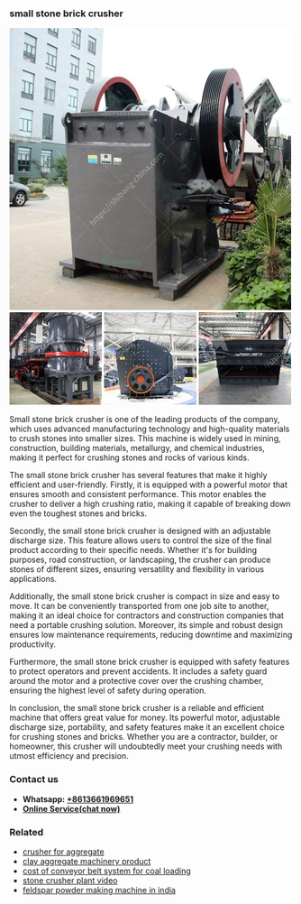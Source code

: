 <h3>small stone brick crusher</h3><img src='1708498360.jpg' alt=''><p>Small stone brick crusher is one of the leading products of the company, which uses advanced manufacturing technology and high-quality materials to crush stones into smaller sizes. This machine is widely used in mining, construction, building materials, metallurgy, and chemical industries, making it perfect for crushing stones and rocks of various kinds.</p><p>The small stone brick crusher has several features that make it highly efficient and user-friendly. Firstly, it is equipped with a powerful motor that ensures smooth and consistent performance. This motor enables the crusher to deliver a high crushing ratio, making it capable of breaking down even the toughest stones and bricks.</p><p>Secondly, the small stone brick crusher is designed with an adjustable discharge size. This feature allows users to control the size of the final product according to their specific needs. Whether it's for building purposes, road construction, or landscaping, the crusher can produce stones of different sizes, ensuring versatility and flexibility in various applications.</p><p>Additionally, the small stone brick crusher is compact in size and easy to move. It can be conveniently transported from one job site to another, making it an ideal choice for contractors and construction companies that need a portable crushing solution. Moreover, its simple and robust design ensures low maintenance requirements, reducing downtime and maximizing productivity.</p><p>Furthermore, the small stone brick crusher is equipped with safety features to protect operators and prevent accidents. It includes a safety guard around the motor and a protective cover over the crushing chamber, ensuring the highest level of safety during operation.</p><p>In conclusion, the small stone brick crusher is a reliable and efficient machine that offers great value for money. Its powerful motor, adjustable discharge size, portability, and safety features make it an excellent choice for crushing stones and bricks. Whether you are a contractor, builder, or homeowner, this crusher will undoubtedly meet your crushing needs with utmost efficiency and precision.</p><h3>Contact us</h3><ul><li><strong>Whatsapp:&nbsp;<a href="https://wa.me/8613661969651">+8613661969651</a></strong></li><li><a href="https://swt.shibang-china.com/?git&amp;zhl&amp;small stone brick crusher"><strong>Online Service(chat now)</strong></a></li></ul><h3>Related</h3><ul><li><a href='crusher for aggregate.md'>crusher for aggregate</a></li><li><a href='clay aggregate machinery product.md'>clay aggregate machinery product</a></li><li><a href='cost of conveyor belt system for coal loading.md'>cost of conveyor belt system for coal loading</a></li><li><a href='stone crusher plant video.md'>stone crusher plant video</a></li><li><a href='feldspar powder making machine in india.md'>feldspar powder making machine in india</a></li></ul>
